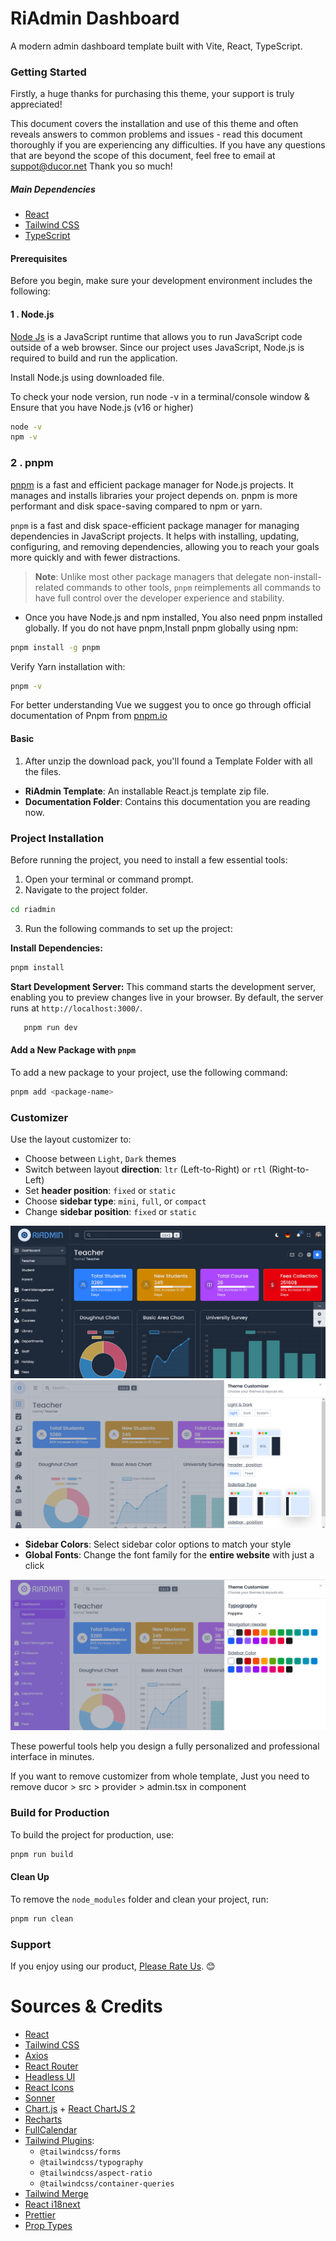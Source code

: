 # RiAdmin Dashboard


A modern admin dashboard template built with Vite, React, TypeScript.

### Getting Started

Firstly, a huge thanks for purchasing this theme, your support is truly appreciated!

This document covers the installation and use of this theme and often reveals answers to common problems and issues - read this document thoroughly if you are experiencing any difficulties. If you have any questions that are beyond the scope of this document, feel free to email at [suppot@ducor.net](mailto:__EMAIL__) Thank you so much!

##### Main Dependencies
- [React](https://reactjs.org)
- [Tailwind CSS](https://tailwindcss.com)
- [TypeScript](https://www.typescriptlang.org)

#### Prerequisites

Before you begin, make sure your development environment includes the following:

#### 1 . Node.js 
[Node Js](https://nodejs.org) is a JavaScript runtime that allows you to run JavaScript code outside of a web browser. Since our project uses JavaScript, Node.js is required to build and run the application.

Install Node.js using downloaded file.

To check your node version, run node -v in a terminal/console window & Ensure that you have Node.js (v16 or higher)
  ```bash
  node -v
npm -v
  ```

### 2 . pnpm
[pnpm](https://pnpm.io) is a fast and efficient package manager for Node.js projects. It manages and installs libraries your project depends on. pnpm is more performant and disk space-saving compared to npm or yarn.

`pnpm` is a fast and disk space-efficient package manager for managing dependencies in JavaScript projects. It helps with installing, updating, configuring, and removing dependencies, allowing you to reach your goals more quickly and with fewer distractions.

> **Note**: Unlike most other package managers that delegate non-install-related commands to other tools, `pnpm` reimplements all commands to have full control over the developer experience and stability.

- Once you have Node.js and npm installed, You also need pnpm installed globally. If you do not have pnpm,Install pnpm globally using npm: 
```bash
pnpm install -g pnpm
```
Verify Yarn installation with:
```bash
pnpm -v
```
For better understanding Vue we suggest you to once go through official documentation of Pnpm from [pnpm.io](https://pnpm.io)

#### Basic

1.  After unzip the download pack, you'll found a Template Folder with all the files.
- **RiAdmin Template**: An installable React.js template zip file.
- **Documentation Folder**: Contains this documentation you are reading now.


###  Project Installation 
Before running the project, you need to install a few essential tools:

1.  Open your terminal or command prompt.
2.  Navigate to the project folder.
   ```bash
   cd riadmin
   ``` 
3.  Run the following commands to set up the project:

 **Install Dependencies:**
 ```bash
 pnpm install
 ```
 **Start Development Server:** This command starts the development server, enabling you to preview changes live in your browser. By 
     default, the server runs at `http://localhost:3000/`.
 ```bash
    pnpm run dev
  ```
#### Add a New Package with `pnpm`

To add a new package to your project, use the following command:

```bash
pnpm add <package-name>

```

### Customizer

Use the layout customizer to:

- Choose between `Light`, `Dark` themes
- Switch between layout **direction**: `ltr` (Left-to-Right) or `rtl` (Right-to-Left)
- Set **header position**: `fixed` or `static`
- Choose **sidebar type**: `mini`, `full`, or `compact`
- Change **sidebar position**: `fixed` or `static`

  
![image](./dark-mode.png)
![image](./layout-customizer.png)

- **Sidebar Colors**: Select sidebar color options to match your style
- **Global Fonts**: Change the font family for the **entire website** with just a click


![image](./color-font-customizer.png)

These powerful tools help you design a fully personalized and professional interface in minutes.

If you want to remove customizer from whole template, Just you need to remove ducor > src > provider > admin.tsx in  <Customizer /> component

###  Build for Production  

To build the project for production, use:  

```bash
pnpm run build
```

####  Clean Up  

To remove the `node_modules` folder and clean your project, run:  

```bash
pnpm run clean
```

###  Support  

If you enjoy using our product, [Please Rate Us](https://themeforest.net/user/ducor). 😊  

# Sources & Credits

- [React](https://react.dev)
- [Tailwind CSS](https://tailwindcss.com)
- [Axios](https://axios-http.com)
- [React Router](https://reactrouter.com)
- [Headless UI](https://headlessui.com)
- [React Icons](https://react-icons.github.io/react-icons)
- [Sonner](https://sonner.emilkowal.ski)
- [Chart.js](https://www.chartjs.org) + [React ChartJS 2](https://react-chartjs-2.js.org)
- [Recharts](https://recharts.org)
- [FullCalendar](https://fullcalendar.io)
- [Tailwind Plugins](https://tailwindcss.com/docs/plugins):
  - `@tailwindcss/forms`
  - `@tailwindcss/typography`
  - `@tailwindcss/aspect-ratio`
  - `@tailwindcss/container-queries`
- [Tailwind Merge](https://github.com/dcastil/tailwind-merge)
- [React i18next](https://react.i18next.com)
- [Prettier](https://prettier.io)
- [Prop Types](https://github.com/facebook/prop-types)



